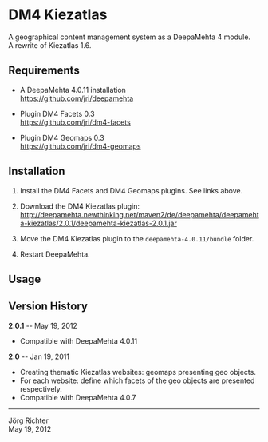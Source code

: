 
DM4 Kiezatlas
=============

A geographical content management system as a DeepaMehta 4 module.  
A rewrite of Kiezatlas 1.6.


Requirements
------------

* A DeepaMehta 4.0.11 installation  
  <https://github.com/jri/deepamehta>

* Plugin DM4 Facets 0.3  
  <https://github.com/jri/dm4-facets>

* Plugin DM4 Geomaps 0.3  
  <https://github.com/jri/dm4-geomaps>


Installation
------------

1. Install the DM4 Facets and DM4 Geomaps plugins. See links above.

2. Download the DM4 Kiezatlas plugin:  
   <http://deepamehta.newthinking.net/maven2/de/deepamehta/deepamehta-kiezatlas/2.0.1/deepamehta-kiezatlas-2.0.1.jar>

3. Move the DM4 Kiezatlas plugin to the `deepamehta-4.0.11/bundle` folder.

4. Restart DeepaMehta.


Usage
-----


Version History
---------------

**2.0.1** -- May 19, 2012

* Compatible with DeepaMehta 4.0.11

**2.0** -- Jan 19, 2011

* Creating thematic Kiezatlas websites: geomaps presenting geo objects.
* For each website: define which facets of the geo objects are presented respectively.
* Compatible with DeepaMehta 4.0.7


------------
Jörg Richter  
May 19, 2012
